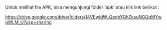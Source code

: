Untuk melihat file APK, bisa mengunjungi folder 'apk' atau klik link berikut :

https://drive.google.com/drive/folders/14VEwidW_QeqbYGhZksuNGQqMYwqWLM_U?usp=sharing
